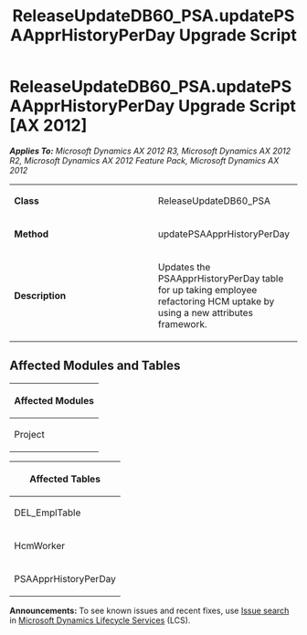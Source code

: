 ﻿---
title: ReleaseUpdateDB60_PSA.updatePSAApprHistoryPerDay Upgrade Script
TOCTitle: ReleaseUpdateDB60_PSA.updatePSAApprHistoryPerDay Upgrade Script
ms:assetid: 05f3876e-591b-9022-2449-d6187486c8f1
ms:mtpsurl: https://msdn.microsoft.com/en-us/library/JJ684728(v=AX.60)
ms:contentKeyID: 49706424
ms.date: 05/18/2015
mtps_version: v=AX.60
---

# ReleaseUpdateDB60\_PSA.updatePSAApprHistoryPerDay Upgrade Script [AX 2012]


_**Applies To:** Microsoft Dynamics AX 2012 R3, Microsoft Dynamics AX 2012 R2, Microsoft Dynamics AX 2012 Feature Pack, Microsoft Dynamics AX 2012_

<table>
<colgroup>
<col style="width: 50%" />
<col style="width: 50%" />
</colgroup>
<tbody>
<tr class="odd">
<td><p><strong>Class</strong></p></td>
<td><p>ReleaseUpdateDB60_PSA</p></td>
</tr>
<tr class="even">
<td><p><strong>Method</strong></p></td>
<td><p>updatePSAApprHistoryPerDay</p></td>
</tr>
<tr class="odd">
<td><p><strong>Description</strong></p></td>
<td><p>Updates the PSAApprHistoryPerDay table for up taking employee refactoring HCM uptake by using a new attributes framework.</p></td>
</tr>
</tbody>
</table>


## Affected Modules and Tables

<table>
<colgroup>
<col style="width: 100%" />
</colgroup>
<thead>
<tr class="header">
<th><p>Affected Modules</p></th>
</tr>
</thead>
<tbody>
<tr class="odd">
<td><p>Project</p></td>
</tr>
</tbody>
</table>


<table>
<colgroup>
<col style="width: 100%" />
</colgroup>
<thead>
<tr class="header">
<th><p>Affected Tables</p></th>
</tr>
</thead>
<tbody>
<tr class="odd">
<td><p>DEL_EmplTable</p></td>
</tr>
<tr class="even">
<td><p>HcmWorker</p></td>
</tr>
<tr class="odd">
<td><p>PSAApprHistoryPerDay</p></td>
</tr>
</tbody>
</table>

  
**Announcements:** To see known issues and recent fixes, use [Issue search](http://go.microsoft.com/fwlink/?linkid=389258) in [Microsoft Dynamics Lifecycle Services](http://go.microsoft.com/fwlink/?linkid=306505) (LCS).

